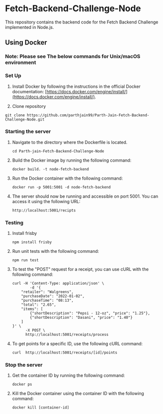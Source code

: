 # Fetch-Backend-Challenge-Node

This repository contains the backend code for the Fetch Backend Challenge implemented in Node.js.

## Using Docker
### Note: Please see The below commands for Unix/macOS environment 
### Set Up
1. Install Docker by following the instructions in the official Docker documentation: [https://docs.docker.com/engine/install/](https://docs.docker.com/engine/install/).

2. Clone repository
```
git clone https://github.com/parthjain99/Parth-Jain-Fetch-Backend-Challenge-Node.git
```

### Starting the server
1. Navigate to the directory where the Dockerfile is located.
    ```
    cd Parth-jain-Fetch-Backend-Challenge-Node
    ```

2. Build the Docker image by running the following command:
    ```
    docker build. -t node-fetch-backend
    ```

4. Run the Docker container with the following command:
    ```
    docker run -p 5001:5001 -d node-fetch-backend
    ```

5. The server should now be running and accessible on port 5001. You can access it using the following URL:
    ```
    http://localhost:5001/recipts
    ```

### Testing
1. Install frisby
    ```
    npm install frisby
    ```
2. Run unit tests with the following command:
    ```
    npm run test
    ```

3. To test the "POST" request for a receipt, you can use cURL with the following command:
    ```
    curl -H 'Content-Type: application/json' \
            -d '{
        "retailer": "Walgreens",
        "purchaseDate": "2022-01-02",
        "purchaseTime": "08:13",
        "total": "2.65",
        "items": [
            {"shortDescription": "Pepsi - 12-oz", "price": "1.25"},
            {"shortDescription": "Dasani", "price": "1.40"}
        ]
    }' \
          -X POST \
          http://localhost:5001/receipts/process
    ```

4. To get points for a specific ID, use the following cURL command:
    ```
    curl  http://localhost:5001/receipts/[id]/points
    ```

### Stop the server
1. Get the container ID by running the following command:
    ```
    docker ps
    ```

2. Kill the Docker container using the container ID with the following command:
    ```
    docker kill [container-id]
    ```
